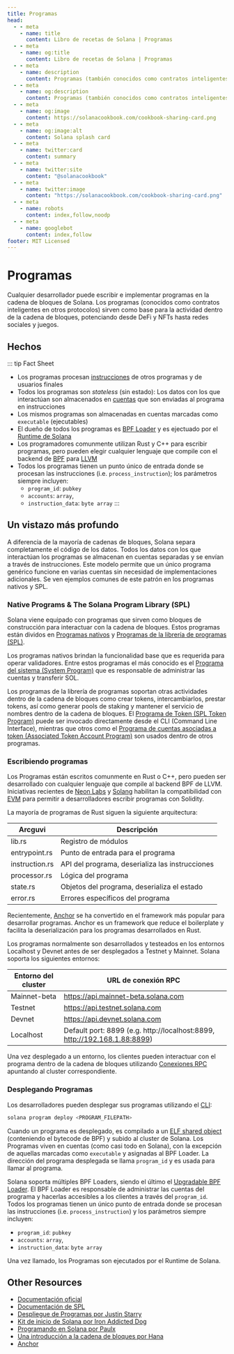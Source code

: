 ```yaml
---
title: Programas
head:
  - - meta
    - name: title
      content: Libro de recetas de Solana | Programas
  - - meta
    - name: og:title
      content: Libro de recetas de Solana | Programas
  - - meta
    - name: description
      content: Programas (también conocidos como contratos inteligentes) sirven como la base de toda la actividad dentro de la cadena de bloques. Aprende más sobre Programas y otros conceptos del core de Solana en el libro de recetas de Solana.
  - - meta
    - name: og:description
      content: Programas (también conocidos como contratos inteligentes) sirven como la base de toda la actividad dentro de la cadena de bloques. Aprende más sobre Programas y otros conceptos del core de Solana en el libro de recetas de Solana.
  - - meta
    - name: og:image
      content: https://solanacookbook.com/cookbook-sharing-card.png
  - - meta
    - name: og:image:alt
      content: Solana splash card
  - - meta
    - name: twitter:card
      content: summary
  - - meta
    - name: twitter:site
      content: "@solanacookbook"
  - - meta
    - name: twitter:image
      content: "https://solanacookbook.com/cookbook-sharing-card.png"
  - - meta
    - name: robots
      content: index,follow,noodp
  - - meta
    - name: googlebot
      content: index,follow
footer: MIT Licensed
---
```


# Programas

Cualquier desarrollador puede escribir e implementar programas en la cadena de bloques de Solana. Los programas (conocidos como contratos inteligentes en otros protocolos) sirven como base para la actividad dentro de la cadena de bloques, potenciando desde DeFi y NFTs hasta redes sociales y juegos.

## Hechos

::: tip Fact Sheet
- Los programas procesan [instrucciones](./transactions) de otros programas y de usuarios finales
- Todos los programas son *stateless* (sin estado): Los datos con los que interactúan son almacenados en [cuentas](./accounts.md) que son enviadas al programa en instrucciones
- Los mismos programas son almacenadas en cuentas marcadas como `executable` (ejecutables)
- El dueño de todos los programas es [BPF Loader](https://docs.solana.com/developing/runtime-facilities/programs#bpf-loader) y es ejectuado por el [Runtime de Solana](https://docs.solana.com/developing/programming-model/runtime)
- Los programadores comunmente utilizan Rust y C++ para escribir programas, pero pueden elegir cualquier lenguaje que compile con el backend de [BPF](https://en.wikipedia.org/wiki/Berkeley_Packet_Filter) para [LLVM](https://llvm.org/)
- Todos los programas tienen un punto único de entrada donde se procesan las instrucciones (i.e. `process_instruction`); los parámetros siempre incluyen:
    - `program_id`: `pubkey`
    - `accounts`: `array`, 
    - `instruction_data`: `byte array`
:::

## Un vistazo más profundo

A diferencia de la mayoría de cadenas de bloques, Solana separa completamente el código de los datos. Todos los datos con los que interactúan los programas se almacenan en cuentas separadas y se envían a través de instrucciones. Este modelo permite que un único programa genérico funcione en varias cuentas sin necesidad de implementaciones adicionales. Se ven ejemplos comunes de este patrón en los programas nativos y SPL.

### Native Programs & The Solana Program Library (SPL)

Solana viene equipado con programas que sirven como bloques de construcción para interactuar con la cadena de bloques. Estos programas están dividos en [Programas nativos](https://docs.solana.com/developing/runtime-facilities/programs#bpf-loader) y [Programas de la librería de programas (SPL)](https://spl.solana.com/).

Los programas nativos brindan la funcionalidad base que es requerida para operar validadores. Entre estos programas el más conocido es el [Programa del sistema (System Program)](https://docs.solana.com/developing/runtime-facilities/programs#system-program) que es responsable de administrar las cuentas y transferir SOL.

Los programas de la librería de programas soportan otras actividades dentro de la cadena de bloques como crear tokens, intercambiarlos, prestar tokens, así como generar pools de staking y mantener el servicio de nombres dentro de la cadena de bloques. El [Programa de Token (SPL Token Program)](https://spl.solana.com/token) puede ser invocado directamente desde el CLI (Command Line Interface), mientras que otros como el [Programa de cuentas asociadas a token (Associated Token Account Program)](https://spl.solana.com/associated-token-account) son usados dentro de otros programas.

### Escribiendo programas

Los Programas están escritos comunmente en Rust o C++, pero pueden ser desarrollado con cualquier lenguaje que compile al backend BPF de LLVM. Iniciativas recientes de [Neon Labs](https://neon-labs.org/) y [Solang](https://solang.readthedocs.io/en/latest/) habilitan la compatibilidad con [EVM](https://ethereum.org/en/developers/docs/evm/) para permitir a desarrolladores escribir programas con Solidity.

La mayoría de programas de Rust siguen la siguiente arquitectura:

| Arcguvi        | Descripción                                     |
|----------------|-------------------------------------------------|
| lib.rs         | Registro de módulos                             |
| entrypoint.rs  | Punto de entrada para el programa               |
| instruction.rs | API del programa, deserializa las instrucciones |
| processor.rs   | Lógica del programa                             |
| state.rs       | Objetos del programa, deserializa el estado     |
| error.rs       | Errores específicos del programa                |

Recientemente, [Anchor](https://project-serum.github.io/anchor/getting-started/introduction.html) se ha convertido en el framework más popular para desarrollar programas. Anchor es un framework que reduce el boilerplate y facilita la deserialización para los programas desarrollados en Rust.

Los programas normalmente son desarrollados y testeados en los entornos Localhost y Devnet antes de ser desplegados a Testnet y Mainnet. Solana soporta los siguientes entornos:

| Entorno del cluster  | URL de conexión RPC                                                       |
|----------------------|---------------------------------------------------------------------------|
| Mainnet-beta         | https://api.mainnet-beta.solana.com                                       |
| Testnet              | https://api.testnet.solana.com                                            |
| Devnet               | https://api.devnet.solana.com                                             |
| Localhost            | Default port: 8899 (e.g. http://localhost:8899, http://192.168.1.88:8899) |

Una vez desplegado a un entorno, los clientes pueden interactuar con el programa dentro de la cadena de bloques utilizando [Conexiones RPC](https://docs.solana.com/developing/clients/jsonrpc-api) apuntando al cluster correspondiente.

### Desplegando Programas

Los desarrolladores pueden desplegar sus programas utilizando el [CLI](https://docs.solana.com/cli/deploy-a-program):

```bash
solana program deploy <PROGRAM_FILEPATH>
```

Cuando un programa es desplegado, es compilado a un [ELF shared object](https://en.wikipedia.org/wiki/Executable_and_Linkable_Format) (conteniendo el bytecode de BPF) y subido al cluster de Solana. Los Programas viven en cuentas (como casi todo en Solana), con la excepción de aquellas marcadas como `executable` y asignadas al BPF Loader. La dirección del programa desplegada se llama `program_id` y es usada para llamar al programa.

Solana soporta múltiples BPF Loaders, siendo el último el [Upgradable BPF Loader](https://explorer.solana.com/address/BPFLoaderUpgradeab1e11111111111111111111111). El BPF Loader es responsable de administrar las cuentas del programa y hacerlas accesibles a los clientes a través del `program_id`. Todos los programas tienen un único punto de entrada donde se procesan las instrucciones (i.e. `process_instruction`) y los parámetros siempre incluyen:
- `program_id`: `pubkey`
- `accounts`: `array`, 
- `instruction_data`: `byte array`

Una vez llamado, los Programas son ejecutados por el Runtime de Solana.

## Other Resources

- [Documentación oficial](https://docs.solana.com/developing/on-chain-programs/overview)
- [Documentación de SPL](https://spl.solana.com/)
- [Despliegue de Programas por Justin Starry](https://jstarry.notion.site/Program-deploys-29780c48794c47308d5f138074dd9838)
- [Kit de inicio de Solana por Iron Addicted Dog](https://book.solmeet.dev/notes/solana-starter-kit)
- [Programando en Solana por Paulx](https://paulx.dev/blog/2021/01/14/programming-on-solana-an-introduction/)
- [Una introducción a la cadena de bloques por Hana](https://2501babe.github.io/posts/solana101.html)
- [Anchor](https://project-serum.github.io/anchor/getting-started/introduction.html)
